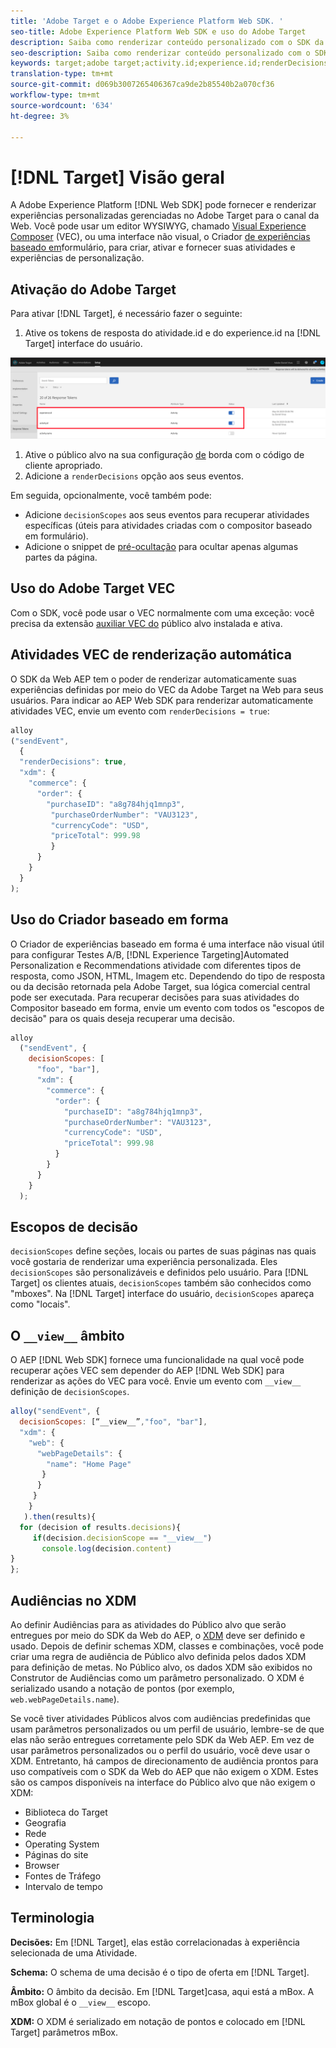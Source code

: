 ```yaml
---
title: 'Adobe Target e o Adobe Experience Platform Web SDK. '
seo-title: Adobe Experience Platform Web SDK e uso do Adobe Target
description: Saiba como renderizar conteúdo personalizado com o SDK da Web Experience Platform usando o Adobe Target
seo-description: Saiba como renderizar conteúdo personalizado com o SDK da Web Experience Platform usando o Adobe Target
keywords: target;adobe target;activity.id;experience.id;renderDecisions;decisionScopes;prehiding snippet;vec;Form-Based Experience Composer;xdm;audiences;decisions;scope;schema;
translation-type: tm+mt
source-git-commit: d069b3007265406367ca9de2b85540b2a070cf36
workflow-type: tm+mt
source-wordcount: '634'
ht-degree: 3%

---
```



# [!DNL Target] Visão geral

A Adobe Experience Platform [!DNL Web SDK] pode fornecer e renderizar experiências personalizadas gerenciadas no Adobe Target para o canal da Web. Você pode usar um editor WYSIWYG, chamado [Visual Experience Composer](https://docs.adobe.com/content/help/en/target/using/experiences/vec/visual-experience-composer.html) (VEC), ou uma interface não visual, o Criador [de experiências baseado em](https://docs.adobe.com/content/help/en/target/using/experiences/form-experience-composer.html)formulário, para criar, ativar e fornecer suas atividades e experiências de personalização.

## Ativação do Adobe Target

Para ativar [!DNL Target], é necessário fazer o seguinte:

1. Ative os tokens de resposta do atividade.id e do experience.id na [!DNL Target] interface do usuário.

![público alvo_reponse_token](./assets/target_response_token.png)

1. Ative o público alvo na sua configuração [de](../../fundamentals/edge-configuration.md) borda com o código de cliente apropriado.
1. Adicione a `renderDecisions` opção aos seus eventos.

Em seguida, opcionalmente, você também pode:

* Adicione `decisionScopes` aos seus eventos para recuperar atividades específicas (úteis para atividades criadas com o compositor baseado em formulário).
* Adicione o snippet de [pré-ocultação](../manage-flicker.md) para ocultar apenas algumas partes da página.

## Uso do Adobe Target VEC

Com o SDK, você pode usar o VEC normalmente com uma exceção: você precisa da extensão [auxiliar VEC do](https://docs.adobe.com/content/help/en/target/using/experiences/vec/troubleshoot-composer/vec-helper-browser-extension.html) público alvo instalada e ativa.

## Atividades VEC de renderização automática

O SDK da Web AEP tem o poder de renderizar automaticamente suas experiências definidas por meio do VEC da Adobe Target na Web para seus usuários. Para indicar ao AEP Web SDK para renderizar automaticamente atividades VEC, envie um evento com `renderDecisions = true`:

```javascript
alloy
("sendEvent", 
  { 
  "renderDecisions": true, 
  "xdm": {
    "commerce": { 
      "order": {
        "purchaseID": "a8g784hjq1mnp3", 
         "purchaseOrderNumber": "VAU3123", 
         "currencyCode": "USD", 
         "priceTotal": 999.98 
         } 
      } 
    }
  }
);
```

## Uso do Criador baseado em forma

O Criador de experiências baseado em forma é uma interface não visual útil para configurar Testes A/B, [!DNL Experience Targeting]Automated Personalization e Recommendations atividade com diferentes tipos de resposta, como JSON, HTML, Imagem etc. Dependendo do tipo de resposta ou da decisão retornada pela Adobe Target, sua lógica comercial central pode ser executada. Para recuperar decisões para suas atividades do Compositor baseado em forma, envie um evento com todos os &quot;escopos de decisão&quot; para os quais deseja recuperar uma decisão.

```javascript
alloy
  ("sendEvent", { 
    decisionScopes: [
      "foo", "bar"], 
      "xdm": {
        "commerce": { 
          "order": { 
            "purchaseID": "a8g784hjq1mnp3", 
            "purchaseOrderNumber": "VAU3123", 
            "currencyCode": "USD", 
            "priceTotal": 999.98 
          } 
        } 
      } 
    }
  );
```

## Escopos de decisão

`decisionScopes` define seções, locais ou partes de suas páginas nas quais você gostaria de renderizar uma experiência personalizada. Eles `decisionScopes` são personalizáveis e definidos pelo usuário. Para [!DNL Target] os clientes atuais, `decisionScopes` também são conhecidos como &quot;mboxes&quot;. Na [!DNL Target] interface do usuário, `decisionScopes` apareça como &quot;locais&quot;.

## O `__view__` âmbito

O AEP [!DNL Web SDK] fornece uma funcionalidade na qual você pode recuperar ações VEC sem depender do AEP [!DNL Web SDK] para renderizar as ações do VEC para você. Envie um evento com `__view__` definição de `decisionScopes`.

```javascript
alloy("sendEvent", {
  decisionScopes: [“__view__”,"foo", "bar"], 
  "xdm": { 
    "web": { 
      "webPageDetails": { 
        "name": "Home Page"
       }
      } 
     }
    }
   ).then(results){
  for (decision of results.decisions){
     if(decision.decisionScope == "__view__")
       console.log(decision.content)
}
};
```

## Audiências no XDM

Ao definir Audiências para as atividades do Público alvo que serão entregues por meio do SDK da Web do AEP, o [XDM](https://docs.adobe.com/content/help/pt-BR/experience-platform/xdm/home.html) deve ser definido e usado. Depois de definir schemas XDM, classes e combinações, você pode criar uma regra de audiência de Público alvo definida pelos dados XDM para definição de metas. No Público alvo, os dados XDM são exibidos no Construtor de Audiências como um parâmetro personalizado. O XDM é serializado usando a notação de pontos (por exemplo, `web.webPageDetails.name`).

Se você tiver atividades Públicos alvos com audiências predefinidas que usam parâmetros personalizados ou um perfil de usuário, lembre-se de que elas não serão entregues corretamente pelo SDK da Web AEP. Em vez de usar parâmetros personalizados ou o perfil do usuário, você deve usar o XDM. Entretanto, há campos de direcionamento de audiência prontos para uso compatíveis com o SDK da Web do AEP que não exigem o XDM. Estes são os campos disponíveis na interface do Público alvo que não exigem o XDM:

* Biblioteca do Target
* Geografia  
* Rede
* Operating System
* Páginas do site
* Browser
* Fontes de Tráfego
* Intervalo de tempo

## Terminologia

__Decisões:__ Em [!DNL Target], elas estão correlacionadas à experiência selecionada de uma Atividade.

__Schema:__ O schema de uma decisão é o tipo de oferta em [!DNL Target].

__Âmbito:__ O âmbito da decisão. Em [!DNL Target]casa, aqui está a mBox. A mBox global é o `__view__` escopo.

__XDM:__ O XDM é serializado em notação de pontos e colocado em [!DNL Target] parâmetros mBox.

